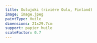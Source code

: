 ```yaml
---
title: Oulujoki (rivière Oulu, Finland)
image: image.jpeg
paintType: Huile
dimensions: 21x29.7cm
support: papier huile
scaleFactor: 0.7
---
```

